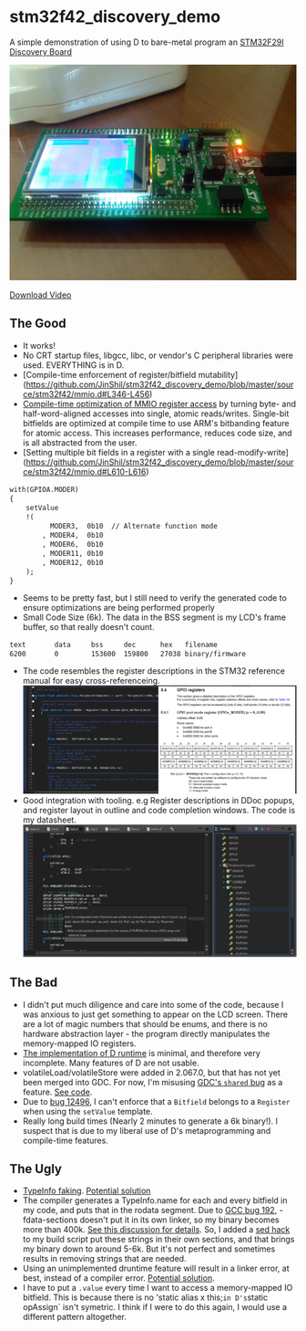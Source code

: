 # stm32f42_discovery_demo
A simple demonstration of using D to bare-metal program an [STM32F29I Discovery Board](http://www.st.com/web/catalog/tools/FM116/SC959/SS1532/PF259090)

![](https://raw.githubusercontent.com/JinShil/stm32f42_discovery_demo/master/images/teaser.jpg)

[Download Video](https://raw.githubusercontent.com/JinShil/stm32f42_discovery_demo/master/images/teaser.mp4)

## The Good
* It works!
* No CRT startup files, libgcc, libc, or vendor's C peripheral libraries were used.  EVERYTHING is in D. 
* [Compile-time enforcement of register/bitfield mutability] (https://github.com/JinShil/stm32f42_discovery_demo/blob/master/source/stm32f42/mmio.d#L346-L456)
* [Compile-time optimization of MMIO register access](https://github.com/JinShil/stm32f42_discovery_demo/blob/master/source/stm32f42/mmio.d#L346-L456) by turning byte- and half-word-aligned accesses into single, atomic reads/writes. Single-bit bitfields are optimized at compile time to use ARM's bitbanding feature for atomic access.  This increases performance, reduces code size, and is all abstracted from the user.
* [Setting multiple bit fields in a register with a single read-modify-write] (https://github.com/JinShil/stm32f42_discovery_demo/blob/master/source/stm32f42/mmio.d#L610-L616)

```
with(GPIOA.MODER)
{
	setValue
	!(
		  MODER3,  0b10  // Alternate function mode
		, MODER4,  0b10
		, MODER6,  0b10
		, MODER11, 0b10
		, MODER12, 0b10
	);
}
```

* Seems to be pretty fast, but I still need to verify the generated code to ensure optimizations are being performed properly
* Small Code Size (6k).  The data in the BSS segment is my LCD's frame buffer, so that really doesn't count.

```
text       data     bss     dec      hex   filename
6200       0        153600  159800   27038 binary/firmware
```
* The code resembles the register descriptions in the STM32 reference manual for easy cross-referenceing.
![](https://raw.githubusercontent.com/JinShil/stm32f42_discovery_demo/master/images/cross-referencing.png)
* Good integration with tooling.  e.g Register descriptions in DDoc popups, and register layout in outline and code completion windows.  The code is my datasheet.
![](https://raw.githubusercontent.com/JinShil/stm32f42_discovery_demo/master/images/tooling.png)


## The Bad
* I didn't put much diligence and care into some of the code, because I was anxious to just get something to appear on the LCD screen.  There are a lot of magic numbers that should be enums, and there is no hardware abstraction layer - the program directly manipulates the memory-mapped IO registers.
* [The implementation of D runtime](https://github.com/JinShil/stm32f42_discovery_demo/tree/master/source/runtime) is minimal, and therefore very incomplete.  Many features of D are not usable.
* volatileLoad/volatileStore were added in 2.067.0, but that has not yet been merged into GDC.  For now, I'm misusing [GDC's `shared` bug](https://github.com/JinShil/stm32f42_discovery_demo/tree/master/source/runtime) as a feature. [See code](https://github.com/JinShil/stm32f42_discovery_demo/blob/master/source/stm32f42/mmio.d#L92-L103).
* Due to [bug 12496](https://issues.dlang.org/show_bug.cgi?id=12496), I can't enforce that a `Bitfield` belongs to a `Register` when using the `setValue` template.
* Really long build times (Nearly 2 minutes to generate a 6k binary!).  I suspect that is due to my liberal use of D's metaprogramming and compile-time features.

## The Ugly
* [TypeInfo faking](https://youtu.be/o5m0m_ZG9e8?t=2513).  [Potential solution](https://issues.dlang.org/show_bug.cgi?id=12270)
* The compiler generates a TypeInfo.name for each and every bitfield in my code, and puts that in the rodata segment.  Due to [GCC bug 192](https://gcc.gnu.org/bugzilla/show_bug.cgi?id=192), -fdata-sections doesn't put it in its own linker, so my binary becomes more than 400k.  [See this discussion for details](http://forum.dlang.org/post/quemhwpgijwmqtpxukiv@forum.dlang.org).  So, I added a [sed hack](https://github.com/JinShil/stm32f42_discovery_demo/blob/master/build.d#L69) to my build script put these strings in their own sections, and that brings my binary down to around 5-6k.  But it's not perfect and sometimes results in removing strings that are needed.
* Using an unimplemented druntime feature will result in a linker error, at best, instead of a compiler error.  [Potential solution](http://forum.dlang.org/post/psssnzurlzeqeneagora@forum.dlang.org).
* I have to put a `.value` every time I want to access a memory-mapped IO bitfield.  This is because there is no 'static alias x this;` in D's `static opAssign` isn't symetric.  I think if I were to do this again, I would use a different pattern altogether.
